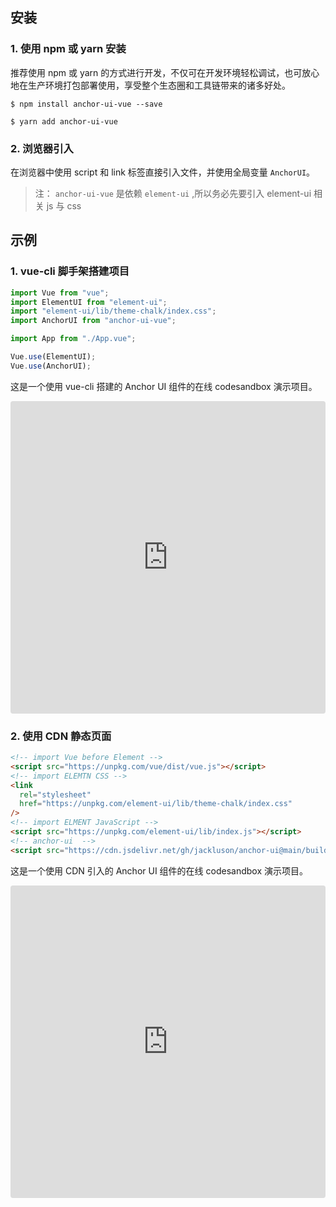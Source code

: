 ## 安装

### 1. 使用 npm 或 yarn 安装

推荐使用 npm 或 yarn 的方式进行开发，不仅可在开发环境轻松调试，也可放心地在生产环境打包部署使用，享受整个生态圈和工具链带来的诸多好处。

```shell
$ npm install anchor-ui-vue --save
```

```shell
$ yarn add anchor-ui-vue
```

### 2. 浏览器引入

在浏览器中使用 script 和 link 标签直接引入文件，并使用全局变量 `AnchorUI`。

> 注： `anchor-ui-vue` 是依赖 `element-ui` ,所以务必先要引入 element-ui 相关 js 与 css

## 示例

### 1. vue-cli 脚手架搭建项目

```javascript
import Vue from "vue";
import ElementUI from "element-ui";
import "element-ui/lib/theme-chalk/index.css";
import AnchorUI from "anchor-ui-vue";

import App from "./App.vue";

Vue.use(ElementUI);
Vue.use(AnchorUI);
```

这是一个使用 vue-cli 搭建的 Anchor UI 组件的在线 codesandbox 演示项目。

<iframe src="https://codesandbox.io/embed/awesome-leaf-3vfbx?fontsize=14&hidenavigation=1&theme=dark"
  style="width:100%; height:500px; border:0; border-radius: 4px; overflow:hidden;"
  title="awesome-leaf-3vfbx"
  allow="accelerometer; ambient-light-sensor; camera; encrypted-media; geolocation; gyroscope; hid; microphone; midi; payment; usb; vr; xr-spatial-tracking"
  sandbox="allow-forms allow-modals allow-popups allow-presentation allow-same-origin allow-scripts"
></iframe>

### 2. 使用 CDN 静态页面

```html
<!-- import Vue before Element -->
<script src="https://unpkg.com/vue/dist/vue.js"></script>
<!-- import ELEMTN CSS -->
<link
  rel="stylesheet"
  href="https://unpkg.com/element-ui/lib/theme-chalk/index.css"
/>
<!-- import ELMENT JavaScript -->
<script src="https://unpkg.com/element-ui/lib/index.js"></script>
<!-- anchor-ui  -->
<script src="https://cdn.jsdelivr.net/gh/jackluson/anchor-ui@main/build/anchor-ui.umd.min.js"></script>
```

这是一个使用 CDN 引入的 Anchor UI 组件的在线 codesandbox 演示项目。

<iframe src="https://codesandbox.io/embed/nervous-taussig-u09hq?fontsize=14&hidenavigation=1&moduleview=1&theme=dark"
     style="width:100%; height:500px; border:0; border-radius: 4px; overflow:hidden;"
     title="nervous-taussig-u09hq"
     allow="accelerometer; ambient-light-sensor; camera; encrypted-media; geolocation; gyroscope; hid; microphone; midi; payment; usb; vr; xr-spatial-tracking"
     sandbox="allow-forms allow-modals allow-popups allow-presentation allow-same-origin allow-scripts"
   ></iframe>
